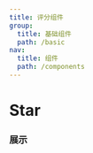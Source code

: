```yaml
---
title: 评分组件
group:
  title: 基础组件
  path: /basic
nav:
  title: 组件
  path: /components
---
```


# Star

### 展示

<code src="./demos/basic.tsx" />


<API/>